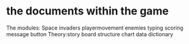 # the documents within the game

The modules: Space invaders
             playermovement
             enemies
             typing
             scoring
             message
             button
Theory:story board
       structure chart
       data dictionary
